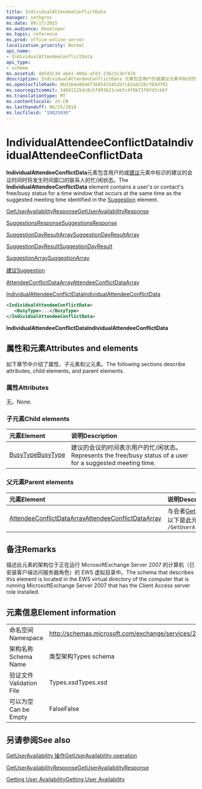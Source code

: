 ```yaml
---
title: IndividualAttendeeConflictData
manager: sethgros
ms.date: 09/17/2015
ms.audience: Developer
ms.topic: reference
ms.prod: office-online-server
localization_priority: Normal
api_name:
- IndividualAttendeeConflictData
api_type:
- schema
ms.assetid: d45d3c34-abe1-40da-afd3-23bc5c3ef474
description: IndividualAttendeeConflictData 元素包含用户的或建议元素中标识的建议的会议时间时将发生时间窗口的联系人的忙/闲状态。
ms.openlocfilehash: 0bd164e08a6f3685415452b7c82a4220cf69d792
ms.sourcegitcommit: 34041125dc8c5f993b21cebfc4f8b72f0fd2cb6f
ms.translationtype: MT
ms.contentlocale: zh-CN
ms.lasthandoff: 06/25/2018
ms.locfileid: "19825930"
---
```

# <a name="individualattendeeconflictdata"></a><span data-ttu-id="72718-103">IndividualAttendeeConflictData</span><span class="sxs-lookup"><span data-stu-id="72718-103">IndividualAttendeeConflictData</span></span>

<span data-ttu-id="72718-104">**IndividualAttendeeConflictData**元素包含用户的或[建议](suggestion.md)元素中标识的建议的会议时间时将发生时间窗口的联系人的忙/闲状态。</span><span class="sxs-lookup"><span data-stu-id="72718-104">The **IndividualAttendeeConflictData** element contains a user's or contact's free/busy status for a time window that occurs at the same time as the suggested meeting time identified in the [Suggestion](suggestion.md) element.</span></span> 
  
[<span data-ttu-id="72718-105">GetUserAvailabilityResponse</span><span class="sxs-lookup"><span data-stu-id="72718-105">GetUserAvailabilityResponse</span></span>](getuseravailabilityresponse.md)
  
[<span data-ttu-id="72718-106">SuggestionsResponse</span><span class="sxs-lookup"><span data-stu-id="72718-106">SuggestionsResponse</span></span>](suggestionsresponse.md)
  
[<span data-ttu-id="72718-107">SuggestionDayResultArray</span><span class="sxs-lookup"><span data-stu-id="72718-107">SuggestionDayResultArray</span></span>](suggestiondayresultarray.md)
  
[<span data-ttu-id="72718-108">SuggestionDayResult</span><span class="sxs-lookup"><span data-stu-id="72718-108">SuggestionDayResult</span></span>](suggestiondayresult.md)
  
[<span data-ttu-id="72718-109">SuggestionArray</span><span class="sxs-lookup"><span data-stu-id="72718-109">SuggestionArray</span></span>](suggestionarray.md)
  
[<span data-ttu-id="72718-110">建议</span><span class="sxs-lookup"><span data-stu-id="72718-110">Suggestion</span></span>](suggestion.md)
  
[<span data-ttu-id="72718-111">AttendeeConflictDataArray</span><span class="sxs-lookup"><span data-stu-id="72718-111">AttendeeConflictDataArray</span></span>](attendeeconflictdataarray.md)
  
[<span data-ttu-id="72718-112">IndividualAttendeeConflictData</span><span class="sxs-lookup"><span data-stu-id="72718-112">IndividualAttendeeConflictData</span></span>](individualattendeeconflictdata.md)
  
```xml
<IndividualAttendeeConflictData>
   <BusyType>...</BusyType>
</IndividualAttendeeConflictData>
```

 <span data-ttu-id="72718-113">**IndividualAttendeeConflictData**</span><span class="sxs-lookup"><span data-stu-id="72718-113">**IndividualAttendeeConflictData**</span></span>
## <a name="attributes-and-elements"></a><span data-ttu-id="72718-114">属性和元素</span><span class="sxs-lookup"><span data-stu-id="72718-114">Attributes and elements</span></span>

<span data-ttu-id="72718-115">如下章节中介绍了属性、子元素和父元素。</span><span class="sxs-lookup"><span data-stu-id="72718-115">The following sections describe attributes, child elements, and parent elements.</span></span>
  
### <a name="attributes"></a><span data-ttu-id="72718-116">属性</span><span class="sxs-lookup"><span data-stu-id="72718-116">Attributes</span></span>

<span data-ttu-id="72718-117">无。</span><span class="sxs-lookup"><span data-stu-id="72718-117">None.</span></span>
  
### <a name="child-elements"></a><span data-ttu-id="72718-118">子元素</span><span class="sxs-lookup"><span data-stu-id="72718-118">Child elements</span></span>

|<span data-ttu-id="72718-119">**元素**</span><span class="sxs-lookup"><span data-stu-id="72718-119">**Element**</span></span>|<span data-ttu-id="72718-120">**说明**</span><span class="sxs-lookup"><span data-stu-id="72718-120">**Description**</span></span>|
|:-----|:-----|
|[<span data-ttu-id="72718-121">BusyType</span><span class="sxs-lookup"><span data-stu-id="72718-121">BusyType</span></span>](busytype.md) <br/> |<span data-ttu-id="72718-122">建议的会议的时间表示用户的忙/闲状态。</span><span class="sxs-lookup"><span data-stu-id="72718-122">Represents the free/busy status of a user for a suggested meeting time.</span></span>  <br/> |
   
### <a name="parent-elements"></a><span data-ttu-id="72718-123">父元素</span><span class="sxs-lookup"><span data-stu-id="72718-123">Parent elements</span></span>

|<span data-ttu-id="72718-124">**元素**</span><span class="sxs-lookup"><span data-stu-id="72718-124">**Element**</span></span>|<span data-ttu-id="72718-125">**说明**</span><span class="sxs-lookup"><span data-stu-id="72718-125">**Description**</span></span>|
|:-----|:-----|
|[<span data-ttu-id="72718-126">AttendeeConflictDataArray</span><span class="sxs-lookup"><span data-stu-id="72718-126">AttendeeConflictDataArray</span></span>](attendeeconflictdataarray.md) <br/> |<span data-ttu-id="72718-127">与会者[GetUserAvailabilityRequest](getuseravailabilityrequest.md)中标识为包含数组的冲突数据。</span><span class="sxs-lookup"><span data-stu-id="72718-127">Contains an array of conflict data for attendees identified in the [GetUserAvailabilityRequest](getuseravailabilityrequest.md).</span></span>  <br/> <span data-ttu-id="72718-128">以下是此元素的 XPath 表达式：</span><span class="sxs-lookup"><span data-stu-id="72718-128">The following is the XPath expression to this element:</span></span>  <br/>  `/GetUserAvailabilityResponse/SuggestionsResponse/SuggestionDayResultArray/SuggestionDayResult[i]/SuggestionArray/Suggestion[i]/AttendeeConflictDataArray` <br/> |
   
## <a name="remarks"></a><span data-ttu-id="72718-129">备注</span><span class="sxs-lookup"><span data-stu-id="72718-129">Remarks</span></span>

<span data-ttu-id="72718-130">描述此元素的架构位于正在运行 MicrosoftExchange Server 2007 的计算机（已安装客户端访问服务器角色）的 EWS 虚拟目录中。</span><span class="sxs-lookup"><span data-stu-id="72718-130">The schema that describes this element is located in the EWS virtual directory of the computer that is running MicrosoftExchange Server 2007 that has the Client Access server role installed.</span></span>
  
## <a name="element-information"></a><span data-ttu-id="72718-131">元素信息</span><span class="sxs-lookup"><span data-stu-id="72718-131">Element information</span></span>

|||
|:-----|:-----|
|<span data-ttu-id="72718-132">命名空间</span><span class="sxs-lookup"><span data-stu-id="72718-132">Namespace</span></span>  <br/> |http://schemas.microsoft.com/exchange/services/2006/types  <br/> |
|<span data-ttu-id="72718-133">架构名称</span><span class="sxs-lookup"><span data-stu-id="72718-133">Schema Name</span></span>  <br/> |<span data-ttu-id="72718-134">类型架构</span><span class="sxs-lookup"><span data-stu-id="72718-134">Types schema</span></span>  <br/> |
|<span data-ttu-id="72718-135">验证文件</span><span class="sxs-lookup"><span data-stu-id="72718-135">Validation File</span></span>  <br/> |<span data-ttu-id="72718-136">Types.xsd</span><span class="sxs-lookup"><span data-stu-id="72718-136">Types.xsd</span></span>  <br/> |
|<span data-ttu-id="72718-137">可以为空</span><span class="sxs-lookup"><span data-stu-id="72718-137">Can be Empty</span></span>  <br/> |<span data-ttu-id="72718-138">False</span><span class="sxs-lookup"><span data-stu-id="72718-138">False</span></span>  <br/> |
   
## <a name="see-also"></a><span data-ttu-id="72718-139">另请参阅</span><span class="sxs-lookup"><span data-stu-id="72718-139">See also</span></span>



[<span data-ttu-id="72718-140">GetUserAvailability 操作</span><span class="sxs-lookup"><span data-stu-id="72718-140">GetUserAvailability operation</span></span>](getuseravailability-operation.md)
  
[<span data-ttu-id="72718-141">GetUserAvailabilityResponse</span><span class="sxs-lookup"><span data-stu-id="72718-141">GetUserAvailabilityResponse</span></span>](getuseravailabilityresponse.md)


[<span data-ttu-id="72718-142">Getting User Availability</span><span class="sxs-lookup"><span data-stu-id="72718-142">Getting User Availability</span></span>](http://msdn.microsoft.com/library/d4133fcb-9b0f-4e6b-aadf-a389da83516a%28Office.15%29.aspx)

